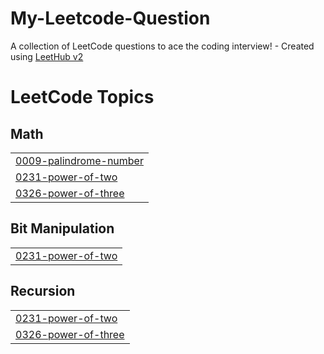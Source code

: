 # My-Leetcode-Question
A collection of LeetCode questions to ace the coding interview! - Created using [LeetHub v2](https://github.com/arunbhardwaj/LeetHub-2.0)

<!---LeetCode Topics Start-->
# LeetCode Topics
## Math
|  |
| ------- |
| [0009-palindrome-number](https://github.com/aloksingh1818/My-Leetcode-Question/tree/master/0009-palindrome-number) |
| [0231-power-of-two](https://github.com/aloksingh1818/My-Leetcode-Question/tree/master/0231-power-of-two) |
| [0326-power-of-three](https://github.com/aloksingh1818/My-Leetcode-Question/tree/master/0326-power-of-three) |
## Bit Manipulation
|  |
| ------- |
| [0231-power-of-two](https://github.com/aloksingh1818/My-Leetcode-Question/tree/master/0231-power-of-two) |
## Recursion
|  |
| ------- |
| [0231-power-of-two](https://github.com/aloksingh1818/My-Leetcode-Question/tree/master/0231-power-of-two) |
| [0326-power-of-three](https://github.com/aloksingh1818/My-Leetcode-Question/tree/master/0326-power-of-three) |
<!---LeetCode Topics End-->